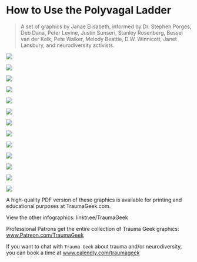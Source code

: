 # How to Use the Polyvagal Ladder
> A set of graphics by Janae Elisabeth, informed by Dr. Stephen Porges, Deb Dana, Peter Levine, Justin Sunseri, Stanley Rosenberg, Bessel van der Kolk, Pete Walker, Melody Beattie, D.W. Winnicott, Janet Lansbury, and neurodiversity activists.

![](https://miro.medium.com/max/2160/1*JJ-CdF4giZor8-4JmTBiXg.png)

![](https://miro.medium.com/max/2160/1*6UPpYI2O4wGh9FTCMz-Kuw.png)

![](https://miro.medium.com/max/2160/1*ej2DWMNfjbgrQ2WfPdkUiA.png)

![](https://miro.medium.com/max/2160/1*t_zaTlA4cgBNSkZ9299RHA.png)

![](https://miro.medium.com/max/2160/1*03waWHhENEcfO4TPtMXh3Q.png)

![](https://miro.medium.com/max/2160/1*yv2GbgrZipbTE2Y0T60wOg.png)

![](https://miro.medium.com/max/2160/1*eUg4prataEXGtcv2qNKu1A.png)

![](https://miro.medium.com/max/2160/1*2Knbu56NLI4C1k_QrySvLg.png)

![](https://miro.medium.com/max/2160/1*crR5wNuGUulKSvDDT-enGA.png)


![](https://miro.medium.com/max/2160/1*PAQS8-X7KEGghzFg0HRrJQ.png)

![](https://miro.medium.com/max/2160/1*nFbP3AQ5lGcJ_B0s-90VPg.png)

![](https://miro.medium.com/max/2160/1*JCAGKs_lJHEvpE2wKRgeog.png)

![](https://miro.medium.com/max/2160/1*zoR4o9xybXiy9h6IjkxUvg.png)

A high-quality PDF version of these graphics is available for printing and educational purposes at TraumaGeek.com.

View the other infographics: linktr.ee/TraumaGeek

Professional Patrons get the entire collection of Trauma Geek graphics: www.Patreon.com/TraumaGeek

If you want to chat with `Trauma Geek` about trauma and/or neurodiversity, you can book a time at www.calendly.com/traumageek
